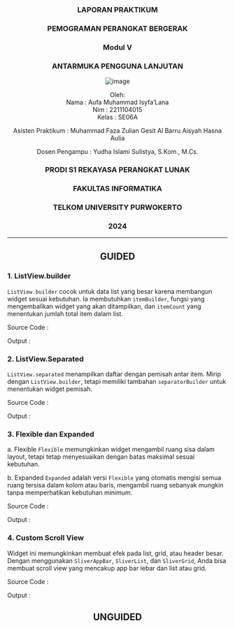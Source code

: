 <div align="center">

### LAPORAN PRAKTIKUM

### PEMOGRAMAN PERANGKAT BERGERAK

### Modul V
### ANTARMUKA PENGGUNA LANJUTAN

![image](https://github.com/user-attachments/assets/2948daec-1e7a-4765-8f23-df638a387c87)

Oleh:  
Nama : Aufa Muhammad Isyfa’Lana  
Nim : 2211104015  
Kelas : SE06A

Asisten Praktikum : 
Muhammad Faza Zulian Gesit Al Barru 
Aisyah Hasna Aulia 

Dosen Pengampu : 
Yudha Islami Sulistya, S.Kom., M.Cs. 

### PRODI S1 REKAYASA PERANGKAT LUNAK  
### FAKULTAS INFORMATIKA  
### TELKOM UNIVERSITY PURWOKERTO  
### 2024

</div>

---
<div align="center">

## GUIDED
</div>

### 1. ListView.builder
`ListView.builder` cocok untuk data list yang besar karena membangun widget sesuai kebutuhan. Ia membutuhkan `itemBuilder`, fungsi yang mengembalikan widget yang akan ditampilkan, dan `itemCount` yang menentukan jumlah total item dalam list.

Source Code :

Output : 


### 2. ListView.Separated
`ListView.separated` menampilkan daftar dengan pemisah antar item. Mirip dengan `ListView.builder`, tetapi memiliki tambahan `separatorBuilder` untuk menentukan widget pemisah.

Source Code :

Output :


### 3. Flexible dan Expanded
a. Flexible 
`Flexible` memungkinkan widget mengambil ruang sisa dalam layout, tetapi tetap menyesuaikan dengan batas maksimal sesuai kebutuhan.

b. Expanded
`Expanded` adalah versi `Flexible` yang otomatis mengisi semua ruang tersisa dalam kolom atau baris, mengambil ruang sebanyak mungkin tanpa memperhatikan kebutuhan minimum.

Source Code : 

Output :


### 4. Custom Scroll View
Widget ini memungkinkan membuat efek pada list, grid, atau header besar. Dengan menggunakan `SliverAppBar`, `SliverList`, dan `SliverGrid`, Anda bisa membuat scroll view yang mencakup app bar lebar dan list atau grid.

Source Code :

Output :


<div align="center">

## UNGUIDED
</div>